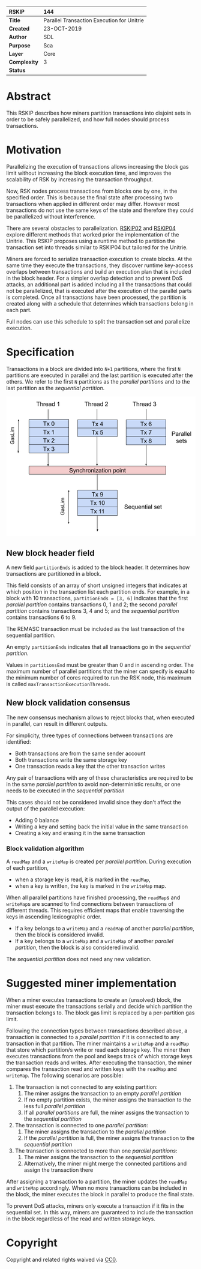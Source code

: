 
|RSKIP          |144           |
| :------------ |:-------------|
|**Title**      |Parallel Transaction Execution for Unitrie |
|**Created**    |23-OCT-2019 |
|**Author**     |SDL |
|**Purpose**    |Sca |
|**Layer**      |Core |
|**Complexity** |3 |
|**Status**     | |

# Abstract

This RSKIP describes how miners partition transactions into disjoint sets in order to be safely parallelized, and how full nodes should process transactions.

# Motivation

Parallelizing the execution of transactions allows increasing the block gas limit without increasing the block execution time, and improves the scalability of RSK by increasing the transaction throughput.

Now, RSK nodes process transactions from blocks one by one, in the specified order. This is because the final state after processing two transactions when applied in different order may differ. However most transactions do not use the same keys of the state and therefore they could be parallelized without interference.

There are several obstacles to parallelization. [RSKIP02](RSKIP02) and [RSKIP04](RSKIP04) explore different methods that worked prior the implementation of the Unitrie. This RSKIP proposes using a runtime method to partition the transaction set into threads similar to RSKIP04 but tailored for the Unitrie.

Miners are forced to serialize transaction execution to create blocks. At the same time they execute the transactions, they discover runtime key-access overlaps between transactions and build an execution plan that is included in the block header. For a simpler overlap detection and to prevent DoS attacks, an additional part is added including all the transactions that could not be parallelized, that is executed after the execution of the parallel parts is completed. Once all transactions have been processed, the partition is created along with a schedule that determines which transactions belong in each part.

Full nodes can use this schedule to split the transaction set and parallelize execution.

# Specification

Transactions in a block are divided into `N+1` partitions, where the first `N` partitions are executed in parallel and the last partition is executed after the others. We refer to the first `N` partitions as the _parallel partitions_ and to the last partition as the _sequential partition_.

![schedule](./RSKIP144/schedule.png)

## New block header field

A new field `partitionEnds` is added to the block header. It determines how transactions are partitioned in a block.

This field consists of an array of short unsigned integers that indicates at which position in the transaction list each partition ends. For example, in a block with 10 transactions, `partitionEnds = [3, 6]` indicates that the first _parallel partition_ contains transactions 0, 1 and 2; the second _parallel partition_ contains transactions 3, 4 and 5; and the _sequential partition_ contains transactions 6 to 9.

The REMASC transaction must be included as the last transaction of the sequential partition.

An empty `partitionEnds` indicates that all transactions go in the _sequential partition_.

Values in `partitionsEnd` must be greater than 0 and in ascending order. The maximum number of parallel partitions that the miner can specify is equal to the minimum number of cores required to run the RSK node, this maximum is called  `maxTransactionExecutionThreads`.

## New block validation consensus

The new consensus mechanism allows to reject blocks that, when executed in parallel, can result in different outputs.

For simplicity, three types of connections between transactions are identified:
- Both transactions are from the same sender account
- Both transactions write the same storage key
- One transaction reads a key that the other transaction writes

Any pair of transactions with any of these characteristics are required to be in the same _parallel partition_ to avoid non-deterministic results, or one needs to be executed in the _sequential partition_

This cases should not be considered invalid since they don't affect the output of the parallel execution:
- Adding 0 balance
- Writing a key and setting back the initial value in the same transaction
- Creating a key and erasing it in the same transaction

### Block validation algorithm

A `readMap` and a `writeMap` is created per _parallel partition_. During execution of each partition,
- when a storage key is read, it is marked in the `readMap`,
- when a key is written, the key is marked in the `writeMap` map.

When all parallel partitions have finished processing, the `readMap`s and `writeMap`s are scanned to find connections between transactions of different threads. This requires efficient maps that enable traversing the keys in ascending lexicographic order.
- If a key belongs to a `writeMap` and a `readMap` of another _parallel partition_, then the block is considered invalid.
- If a key belongs to a `writeMap` and a `writeMap` of another _parallel partition_, then the block is also considered invalid.

The _sequential partition_ does not need any new validation.

# Suggested miner implementation

When a miner executes transactions to create an (unsolved) block, the miner must execute the transactions serially and decide which partition the transaction belongs to. The block gas limit is replaced by a per-partition gas limit.

Following the connection types between transactions described above, a transaction is connected to a _parallel partition_ if it is connected to any transaction in that partition. The miner maintains a `writeMap` and a `readMap` that store which partition/s write or read each storage key. The miner then executes transactions from the pool and keeps track of which storage keys the transaction reads and writes. After executing the transaction, the miner compares the transaction read and written keys with the `readMap` and `writeMap`. The following scenarios are possible:

1. The transaction is not connected to any existing partition:
    1. The miner assigns the transaction to an empty _parallel partition_
    2. If no empty partition exists, the miner assigns the transaction to the less full _parallel partition_
    3. If all _parallel partitions_ are full, the miner assigns the transaction to the _sequential partition_
2. The transaction is connected to one _parallel partition_:
    1. The miner assigns the transaction to the _parallel partition_
    2. If the _parallel partition_ is full, the miner assigns the transaction to the _sequential partition_
3. The transaction is connected to more than one _parallel partitions_:
    1. The miner assigns the transaction to the _sequential partition_
    2. Alternatively, the miner might merge the connected partitions and assign the transaction there

After assigning a transaction to a partition, the miner updates the `readMap` and `writeMap` accordingly. When no more transactions can be included in the block, the miner executes the block in parallel to produce the final state.

To prevent DoS attacks, miners only execute a transaction if it fits in the sequential set. In this way, miners are guaranteed to include the transaction in the block regardless of the read and written storage keys.

# Copyright

Copyright and related rights waived via [CC0](https://creativecommons.org/publicdomain/zero/1.0/).
